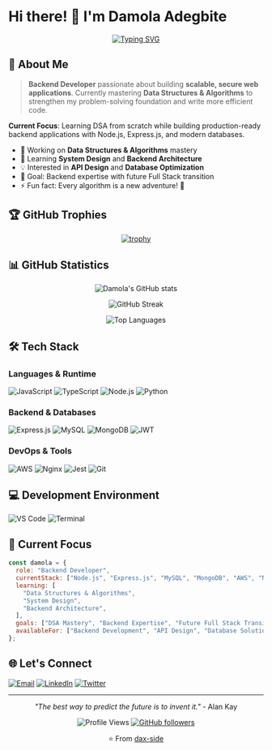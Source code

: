 # Hi there! 👋 I'm Damola Adegbite

<div align="center">
  
[![Typing SVG](https://readme-typing-svg.herokuapp.com?font=Fira+Code&pause=1000&color=2196F3&center=true&vCenter=true&width=435&lines=Backend+Developer;DSA+Learner;Problem+Solver;Code+Enthusiast)](https://git.io/typing-svg)

</div>

## 🚀 About Me

> **Backend Developer** passionate about building **scalable, secure web applications**. Currently mastering **Data Structures & Algorithms** to strengthen my problem-solving foundation and write more efficient code.

**Current Focus**: Learning DSA from scratch while building production-ready backend applications with Node.js, Express.js, and modern databases.

- 🔭 Working on **Data Structures & Algorithms** mastery
- 🌱 Learning **System Design** and **Backend Architecture**
- 💡 Interested in **API Design** and **Database Optimization**
- 🎯 Goal: Backend expertise with future Full Stack transition
- ⚡ Fun fact: Every algorithm is a new adventure! 🚀

## 🏆 GitHub Trophies

<div align="center">
  
[![trophy](https://github-profile-trophy.vercel.app/?username=dax-side&theme=onestar&no-frame=false&no-bg=false&margin-w=4&exclude=Star,Review,Issue,Stars,Reviews,Issues)](https://github.com/ryo-ma/github-profile-trophy)

</div>

## 📊 GitHub Statistics

<div align="center">
  
![Damola's GitHub stats](https://github-readme-stats.vercel.app/api?username=dax-side&show_icons=true&theme=radical&hide_border=true&count_private=true)

![GitHub Streak](https://github-readme-streak-stats.herokuapp.com/?user=dax-side&theme=radical&hide_border=true)

![Top Languages](https://github-readme-stats.vercel.app/api/top-langs/?username=dax-side&layout=compact&theme=radical&hide_border=true)

</div>

## 🛠️ Tech Stack

### Languages & Runtime

![JavaScript](https://img.shields.io/badge/JavaScript-F7DF1E?style=for-the-badge&logo=javascript&logoColor=black)
![TypeScript](https://img.shields.io/badge/TypeScript-007ACC?style=for-the-badge&logo=typescript&logoColor=white)
![Node.js](https://img.shields.io/badge/Node.js-43853D?style=for-the-badge&logo=node.js&logoColor=white)
![Python](https://img.shields.io/badge/Python-3776AB?style=for-the-badge&logo=python&logoColor=white)

### Backend & Databases

![Express.js](https://img.shields.io/badge/Express.js-000000?style=for-the-badge&logo=express&logoColor=white)
![MySQL](https://img.shields.io/badge/MySQL-00000F?style=for-the-badge&logo=mysql&logoColor=white)
![MongoDB](https://img.shields.io/badge/MongoDB-4EA94B?style=for-the-badge&logo=mongodb&logoColor=white)
![JWT](https://img.shields.io/badge/JWT-black?style=for-the-badge&logo=JSON%20web%20tokens)

### DevOps & Tools

![AWS](https://img.shields.io/badge/AWS-232F3E?style=for-the-badge&logo=amazon-aws&logoColor=white)
![Nginx](https://img.shields.io/badge/Nginx-009639?style=for-the-badge&logo=nginx&logoColor=white)
![Jest](https://img.shields.io/badge/Jest-323330?style=for-the-badge&logo=Jest&logoColor=white)
![Git](https://img.shields.io/badge/Git-F05032?style=for-the-badge&logo=git&logoColor=white)

## 💻 Development Environment

![VS Code](https://img.shields.io/badge/VS%20Code-0078d4.svg?style=for-the-badge&logo=visual-studio-code&logoColor=white)
![Terminal](https://img.shields.io/badge/Terminal-%23054020?style=for-the-badge&logo=gnu-bash&logoColor=white)

## 🎯 Current Focus

```javascript
const damola = {
  role: "Backend Developer",
  currentStack: ["Node.js", "Express.js", "MySQL", "MongoDB", "AWS", "Nginx"],
  learning: [
    "Data Structures & Algorithms",
    "System Design",
    "Backend Architecture",
  ],
  goals: ["DSA Mastery", "Backend Expertise", "Future Full Stack Transition"],
  availableFor: ["Backend Development", "API Design", "Database Solutions"],
};
```

## 🌐 Let's Connect

[![Email](https://img.shields.io/badge/Email-D14836?style=for-the-badge&logo=gmail&logoColor=white)](mailto:damolaadegbite77@gmail.com)
[![LinkedIn](https://img.shields.io/badge/LinkedIn-0077B5?style=for-the-badge&logo=linkedin&logoColor=white)](https://linkedin.com/in/damola-adegbite)
[![Twitter](https://img.shields.io/badge/Twitter-1DA1F2?style=for-the-badge&logo=twitter&logoColor=white)](https://twitter.com/dax_side)

---

<div align="center">

_"The best way to predict the future is to invent it."_ - Alan Kay

![Profile Views](https://komarev.com/ghpvc/?username=dax-side&label=Profile%20views&color=0e75b6&style=flat)
[![GitHub followers](https://img.shields.io/github/followers/dax-side?label=Follow&style=social)](https://github.com/dax-side)

⭐️ From [dax-side](https://github.com/dax-side)

</div>
